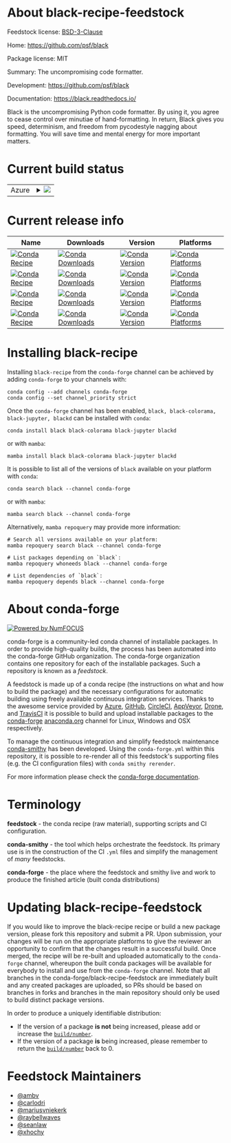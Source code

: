 About black-recipe-feedstock
============================

Feedstock license: [BSD-3-Clause](https://github.com/conda-forge/black-feedstock/blob/main/LICENSE.txt)

Home: https://github.com/psf/black

Package license: MIT

Summary: The uncompromising code formatter.

Development: https://github.com/psf/black

Documentation: https://black.readthedocs.io/

Black is the uncompromising Python code formatter. By using it, you agree
to cease control over minutiae of hand-formatting. In return, Black gives
you speed, determinism, and freedom from pycodestyle nagging about
formatting. You will save time and mental energy for more important matters.


Current build status
====================


<table>
    
  <tr>
    <td>Azure</td>
    <td>
      <details>
        <summary>
          <a href="https://dev.azure.com/conda-forge/feedstock-builds/_build/latest?definitionId=3700&branchName=main">
            <img src="https://dev.azure.com/conda-forge/feedstock-builds/_apis/build/status/black-feedstock?branchName=main">
          </a>
        </summary>
        <table>
          <thead><tr><th>Variant</th><th>Status</th></tr></thead>
          <tbody><tr>
              <td>linux_64_python3.10.____cpython</td>
              <td>
                <a href="https://dev.azure.com/conda-forge/feedstock-builds/_build/latest?definitionId=3700&branchName=main">
                  <img src="https://dev.azure.com/conda-forge/feedstock-builds/_apis/build/status/black-feedstock?branchName=main&jobName=linux&configuration=linux%20linux_64_python3.10.____cpython" alt="variant">
                </a>
              </td>
            </tr><tr>
              <td>linux_64_python3.11.____cpython</td>
              <td>
                <a href="https://dev.azure.com/conda-forge/feedstock-builds/_build/latest?definitionId=3700&branchName=main">
                  <img src="https://dev.azure.com/conda-forge/feedstock-builds/_apis/build/status/black-feedstock?branchName=main&jobName=linux&configuration=linux%20linux_64_python3.11.____cpython" alt="variant">
                </a>
              </td>
            </tr><tr>
              <td>linux_64_python3.12.____cpython</td>
              <td>
                <a href="https://dev.azure.com/conda-forge/feedstock-builds/_build/latest?definitionId=3700&branchName=main">
                  <img src="https://dev.azure.com/conda-forge/feedstock-builds/_apis/build/status/black-feedstock?branchName=main&jobName=linux&configuration=linux%20linux_64_python3.12.____cpython" alt="variant">
                </a>
              </td>
            </tr><tr>
              <td>linux_64_python3.8.____cpython</td>
              <td>
                <a href="https://dev.azure.com/conda-forge/feedstock-builds/_build/latest?definitionId=3700&branchName=main">
                  <img src="https://dev.azure.com/conda-forge/feedstock-builds/_apis/build/status/black-feedstock?branchName=main&jobName=linux&configuration=linux%20linux_64_python3.8.____cpython" alt="variant">
                </a>
              </td>
            </tr><tr>
              <td>linux_64_python3.9.____73_pypy</td>
              <td>
                <a href="https://dev.azure.com/conda-forge/feedstock-builds/_build/latest?definitionId=3700&branchName=main">
                  <img src="https://dev.azure.com/conda-forge/feedstock-builds/_apis/build/status/black-feedstock?branchName=main&jobName=linux&configuration=linux%20linux_64_python3.9.____73_pypy" alt="variant">
                </a>
              </td>
            </tr><tr>
              <td>linux_64_python3.9.____cpython</td>
              <td>
                <a href="https://dev.azure.com/conda-forge/feedstock-builds/_build/latest?definitionId=3700&branchName=main">
                  <img src="https://dev.azure.com/conda-forge/feedstock-builds/_apis/build/status/black-feedstock?branchName=main&jobName=linux&configuration=linux%20linux_64_python3.9.____cpython" alt="variant">
                </a>
              </td>
            </tr><tr>
              <td>linux_aarch64_python3.10.____cpython</td>
              <td>
                <a href="https://dev.azure.com/conda-forge/feedstock-builds/_build/latest?definitionId=3700&branchName=main">
                  <img src="https://dev.azure.com/conda-forge/feedstock-builds/_apis/build/status/black-feedstock?branchName=main&jobName=linux&configuration=linux%20linux_aarch64_python3.10.____cpython" alt="variant">
                </a>
              </td>
            </tr><tr>
              <td>linux_aarch64_python3.11.____cpython</td>
              <td>
                <a href="https://dev.azure.com/conda-forge/feedstock-builds/_build/latest?definitionId=3700&branchName=main">
                  <img src="https://dev.azure.com/conda-forge/feedstock-builds/_apis/build/status/black-feedstock?branchName=main&jobName=linux&configuration=linux%20linux_aarch64_python3.11.____cpython" alt="variant">
                </a>
              </td>
            </tr><tr>
              <td>linux_aarch64_python3.12.____cpython</td>
              <td>
                <a href="https://dev.azure.com/conda-forge/feedstock-builds/_build/latest?definitionId=3700&branchName=main">
                  <img src="https://dev.azure.com/conda-forge/feedstock-builds/_apis/build/status/black-feedstock?branchName=main&jobName=linux&configuration=linux%20linux_aarch64_python3.12.____cpython" alt="variant">
                </a>
              </td>
            </tr><tr>
              <td>linux_aarch64_python3.8.____cpython</td>
              <td>
                <a href="https://dev.azure.com/conda-forge/feedstock-builds/_build/latest?definitionId=3700&branchName=main">
                  <img src="https://dev.azure.com/conda-forge/feedstock-builds/_apis/build/status/black-feedstock?branchName=main&jobName=linux&configuration=linux%20linux_aarch64_python3.8.____cpython" alt="variant">
                </a>
              </td>
            </tr><tr>
              <td>linux_aarch64_python3.9.____73_pypy</td>
              <td>
                <a href="https://dev.azure.com/conda-forge/feedstock-builds/_build/latest?definitionId=3700&branchName=main">
                  <img src="https://dev.azure.com/conda-forge/feedstock-builds/_apis/build/status/black-feedstock?branchName=main&jobName=linux&configuration=linux%20linux_aarch64_python3.9.____73_pypy" alt="variant">
                </a>
              </td>
            </tr><tr>
              <td>linux_aarch64_python3.9.____cpython</td>
              <td>
                <a href="https://dev.azure.com/conda-forge/feedstock-builds/_build/latest?definitionId=3700&branchName=main">
                  <img src="https://dev.azure.com/conda-forge/feedstock-builds/_apis/build/status/black-feedstock?branchName=main&jobName=linux&configuration=linux%20linux_aarch64_python3.9.____cpython" alt="variant">
                </a>
              </td>
            </tr><tr>
              <td>linux_ppc64le_python3.10.____cpython</td>
              <td>
                <a href="https://dev.azure.com/conda-forge/feedstock-builds/_build/latest?definitionId=3700&branchName=main">
                  <img src="https://dev.azure.com/conda-forge/feedstock-builds/_apis/build/status/black-feedstock?branchName=main&jobName=linux&configuration=linux%20linux_ppc64le_python3.10.____cpython" alt="variant">
                </a>
              </td>
            </tr><tr>
              <td>linux_ppc64le_python3.11.____cpython</td>
              <td>
                <a href="https://dev.azure.com/conda-forge/feedstock-builds/_build/latest?definitionId=3700&branchName=main">
                  <img src="https://dev.azure.com/conda-forge/feedstock-builds/_apis/build/status/black-feedstock?branchName=main&jobName=linux&configuration=linux%20linux_ppc64le_python3.11.____cpython" alt="variant">
                </a>
              </td>
            </tr><tr>
              <td>linux_ppc64le_python3.12.____cpython</td>
              <td>
                <a href="https://dev.azure.com/conda-forge/feedstock-builds/_build/latest?definitionId=3700&branchName=main">
                  <img src="https://dev.azure.com/conda-forge/feedstock-builds/_apis/build/status/black-feedstock?branchName=main&jobName=linux&configuration=linux%20linux_ppc64le_python3.12.____cpython" alt="variant">
                </a>
              </td>
            </tr><tr>
              <td>linux_ppc64le_python3.8.____cpython</td>
              <td>
                <a href="https://dev.azure.com/conda-forge/feedstock-builds/_build/latest?definitionId=3700&branchName=main">
                  <img src="https://dev.azure.com/conda-forge/feedstock-builds/_apis/build/status/black-feedstock?branchName=main&jobName=linux&configuration=linux%20linux_ppc64le_python3.8.____cpython" alt="variant">
                </a>
              </td>
            </tr><tr>
              <td>linux_ppc64le_python3.9.____73_pypy</td>
              <td>
                <a href="https://dev.azure.com/conda-forge/feedstock-builds/_build/latest?definitionId=3700&branchName=main">
                  <img src="https://dev.azure.com/conda-forge/feedstock-builds/_apis/build/status/black-feedstock?branchName=main&jobName=linux&configuration=linux%20linux_ppc64le_python3.9.____73_pypy" alt="variant">
                </a>
              </td>
            </tr><tr>
              <td>linux_ppc64le_python3.9.____cpython</td>
              <td>
                <a href="https://dev.azure.com/conda-forge/feedstock-builds/_build/latest?definitionId=3700&branchName=main">
                  <img src="https://dev.azure.com/conda-forge/feedstock-builds/_apis/build/status/black-feedstock?branchName=main&jobName=linux&configuration=linux%20linux_ppc64le_python3.9.____cpython" alt="variant">
                </a>
              </td>
            </tr><tr>
              <td>osx_64_python3.10.____cpython</td>
              <td>
                <a href="https://dev.azure.com/conda-forge/feedstock-builds/_build/latest?definitionId=3700&branchName=main">
                  <img src="https://dev.azure.com/conda-forge/feedstock-builds/_apis/build/status/black-feedstock?branchName=main&jobName=osx&configuration=osx%20osx_64_python3.10.____cpython" alt="variant">
                </a>
              </td>
            </tr><tr>
              <td>osx_64_python3.11.____cpython</td>
              <td>
                <a href="https://dev.azure.com/conda-forge/feedstock-builds/_build/latest?definitionId=3700&branchName=main">
                  <img src="https://dev.azure.com/conda-forge/feedstock-builds/_apis/build/status/black-feedstock?branchName=main&jobName=osx&configuration=osx%20osx_64_python3.11.____cpython" alt="variant">
                </a>
              </td>
            </tr><tr>
              <td>osx_64_python3.12.____cpython</td>
              <td>
                <a href="https://dev.azure.com/conda-forge/feedstock-builds/_build/latest?definitionId=3700&branchName=main">
                  <img src="https://dev.azure.com/conda-forge/feedstock-builds/_apis/build/status/black-feedstock?branchName=main&jobName=osx&configuration=osx%20osx_64_python3.12.____cpython" alt="variant">
                </a>
              </td>
            </tr><tr>
              <td>osx_64_python3.8.____cpython</td>
              <td>
                <a href="https://dev.azure.com/conda-forge/feedstock-builds/_build/latest?definitionId=3700&branchName=main">
                  <img src="https://dev.azure.com/conda-forge/feedstock-builds/_apis/build/status/black-feedstock?branchName=main&jobName=osx&configuration=osx%20osx_64_python3.8.____cpython" alt="variant">
                </a>
              </td>
            </tr><tr>
              <td>osx_64_python3.9.____73_pypy</td>
              <td>
                <a href="https://dev.azure.com/conda-forge/feedstock-builds/_build/latest?definitionId=3700&branchName=main">
                  <img src="https://dev.azure.com/conda-forge/feedstock-builds/_apis/build/status/black-feedstock?branchName=main&jobName=osx&configuration=osx%20osx_64_python3.9.____73_pypy" alt="variant">
                </a>
              </td>
            </tr><tr>
              <td>osx_64_python3.9.____cpython</td>
              <td>
                <a href="https://dev.azure.com/conda-forge/feedstock-builds/_build/latest?definitionId=3700&branchName=main">
                  <img src="https://dev.azure.com/conda-forge/feedstock-builds/_apis/build/status/black-feedstock?branchName=main&jobName=osx&configuration=osx%20osx_64_python3.9.____cpython" alt="variant">
                </a>
              </td>
            </tr><tr>
              <td>osx_arm64_python3.10.____cpython</td>
              <td>
                <a href="https://dev.azure.com/conda-forge/feedstock-builds/_build/latest?definitionId=3700&branchName=main">
                  <img src="https://dev.azure.com/conda-forge/feedstock-builds/_apis/build/status/black-feedstock?branchName=main&jobName=osx&configuration=osx%20osx_arm64_python3.10.____cpython" alt="variant">
                </a>
              </td>
            </tr><tr>
              <td>osx_arm64_python3.11.____cpython</td>
              <td>
                <a href="https://dev.azure.com/conda-forge/feedstock-builds/_build/latest?definitionId=3700&branchName=main">
                  <img src="https://dev.azure.com/conda-forge/feedstock-builds/_apis/build/status/black-feedstock?branchName=main&jobName=osx&configuration=osx%20osx_arm64_python3.11.____cpython" alt="variant">
                </a>
              </td>
            </tr><tr>
              <td>osx_arm64_python3.12.____cpython</td>
              <td>
                <a href="https://dev.azure.com/conda-forge/feedstock-builds/_build/latest?definitionId=3700&branchName=main">
                  <img src="https://dev.azure.com/conda-forge/feedstock-builds/_apis/build/status/black-feedstock?branchName=main&jobName=osx&configuration=osx%20osx_arm64_python3.12.____cpython" alt="variant">
                </a>
              </td>
            </tr><tr>
              <td>osx_arm64_python3.8.____cpython</td>
              <td>
                <a href="https://dev.azure.com/conda-forge/feedstock-builds/_build/latest?definitionId=3700&branchName=main">
                  <img src="https://dev.azure.com/conda-forge/feedstock-builds/_apis/build/status/black-feedstock?branchName=main&jobName=osx&configuration=osx%20osx_arm64_python3.8.____cpython" alt="variant">
                </a>
              </td>
            </tr><tr>
              <td>osx_arm64_python3.9.____cpython</td>
              <td>
                <a href="https://dev.azure.com/conda-forge/feedstock-builds/_build/latest?definitionId=3700&branchName=main">
                  <img src="https://dev.azure.com/conda-forge/feedstock-builds/_apis/build/status/black-feedstock?branchName=main&jobName=osx&configuration=osx%20osx_arm64_python3.9.____cpython" alt="variant">
                </a>
              </td>
            </tr><tr>
              <td>win_64_python3.10.____cpython</td>
              <td>
                <a href="https://dev.azure.com/conda-forge/feedstock-builds/_build/latest?definitionId=3700&branchName=main">
                  <img src="https://dev.azure.com/conda-forge/feedstock-builds/_apis/build/status/black-feedstock?branchName=main&jobName=win&configuration=win%20win_64_python3.10.____cpython" alt="variant">
                </a>
              </td>
            </tr><tr>
              <td>win_64_python3.11.____cpython</td>
              <td>
                <a href="https://dev.azure.com/conda-forge/feedstock-builds/_build/latest?definitionId=3700&branchName=main">
                  <img src="https://dev.azure.com/conda-forge/feedstock-builds/_apis/build/status/black-feedstock?branchName=main&jobName=win&configuration=win%20win_64_python3.11.____cpython" alt="variant">
                </a>
              </td>
            </tr><tr>
              <td>win_64_python3.12.____cpython</td>
              <td>
                <a href="https://dev.azure.com/conda-forge/feedstock-builds/_build/latest?definitionId=3700&branchName=main">
                  <img src="https://dev.azure.com/conda-forge/feedstock-builds/_apis/build/status/black-feedstock?branchName=main&jobName=win&configuration=win%20win_64_python3.12.____cpython" alt="variant">
                </a>
              </td>
            </tr><tr>
              <td>win_64_python3.8.____cpython</td>
              <td>
                <a href="https://dev.azure.com/conda-forge/feedstock-builds/_build/latest?definitionId=3700&branchName=main">
                  <img src="https://dev.azure.com/conda-forge/feedstock-builds/_apis/build/status/black-feedstock?branchName=main&jobName=win&configuration=win%20win_64_python3.8.____cpython" alt="variant">
                </a>
              </td>
            </tr><tr>
              <td>win_64_python3.9.____73_pypy</td>
              <td>
                <a href="https://dev.azure.com/conda-forge/feedstock-builds/_build/latest?definitionId=3700&branchName=main">
                  <img src="https://dev.azure.com/conda-forge/feedstock-builds/_apis/build/status/black-feedstock?branchName=main&jobName=win&configuration=win%20win_64_python3.9.____73_pypy" alt="variant">
                </a>
              </td>
            </tr><tr>
              <td>win_64_python3.9.____cpython</td>
              <td>
                <a href="https://dev.azure.com/conda-forge/feedstock-builds/_build/latest?definitionId=3700&branchName=main">
                  <img src="https://dev.azure.com/conda-forge/feedstock-builds/_apis/build/status/black-feedstock?branchName=main&jobName=win&configuration=win%20win_64_python3.9.____cpython" alt="variant">
                </a>
              </td>
            </tr>
          </tbody>
        </table>
      </details>
    </td>
  </tr>
</table>

Current release info
====================

| Name | Downloads | Version | Platforms |
| --- | --- | --- | --- |
| [![Conda Recipe](https://img.shields.io/badge/recipe-black-green.svg)](https://anaconda.org/conda-forge/black) | [![Conda Downloads](https://img.shields.io/conda/dn/conda-forge/black.svg)](https://anaconda.org/conda-forge/black) | [![Conda Version](https://img.shields.io/conda/vn/conda-forge/black.svg)](https://anaconda.org/conda-forge/black) | [![Conda Platforms](https://img.shields.io/conda/pn/conda-forge/black.svg)](https://anaconda.org/conda-forge/black) |
| [![Conda Recipe](https://img.shields.io/badge/recipe-black--colorama-green.svg)](https://anaconda.org/conda-forge/black-colorama) | [![Conda Downloads](https://img.shields.io/conda/dn/conda-forge/black-colorama.svg)](https://anaconda.org/conda-forge/black-colorama) | [![Conda Version](https://img.shields.io/conda/vn/conda-forge/black-colorama.svg)](https://anaconda.org/conda-forge/black-colorama) | [![Conda Platforms](https://img.shields.io/conda/pn/conda-forge/black-colorama.svg)](https://anaconda.org/conda-forge/black-colorama) |
| [![Conda Recipe](https://img.shields.io/badge/recipe-black--jupyter-green.svg)](https://anaconda.org/conda-forge/black-jupyter) | [![Conda Downloads](https://img.shields.io/conda/dn/conda-forge/black-jupyter.svg)](https://anaconda.org/conda-forge/black-jupyter) | [![Conda Version](https://img.shields.io/conda/vn/conda-forge/black-jupyter.svg)](https://anaconda.org/conda-forge/black-jupyter) | [![Conda Platforms](https://img.shields.io/conda/pn/conda-forge/black-jupyter.svg)](https://anaconda.org/conda-forge/black-jupyter) |
| [![Conda Recipe](https://img.shields.io/badge/recipe-blackd-green.svg)](https://anaconda.org/conda-forge/blackd) | [![Conda Downloads](https://img.shields.io/conda/dn/conda-forge/blackd.svg)](https://anaconda.org/conda-forge/blackd) | [![Conda Version](https://img.shields.io/conda/vn/conda-forge/blackd.svg)](https://anaconda.org/conda-forge/blackd) | [![Conda Platforms](https://img.shields.io/conda/pn/conda-forge/blackd.svg)](https://anaconda.org/conda-forge/blackd) |

Installing black-recipe
=======================

Installing `black-recipe` from the `conda-forge` channel can be achieved by adding `conda-forge` to your channels with:

```
conda config --add channels conda-forge
conda config --set channel_priority strict
```

Once the `conda-forge` channel has been enabled, `black, black-colorama, black-jupyter, blackd` can be installed with `conda`:

```
conda install black black-colorama black-jupyter blackd
```

or with `mamba`:

```
mamba install black black-colorama black-jupyter blackd
```

It is possible to list all of the versions of `black` available on your platform with `conda`:

```
conda search black --channel conda-forge
```

or with `mamba`:

```
mamba search black --channel conda-forge
```

Alternatively, `mamba repoquery` may provide more information:

```
# Search all versions available on your platform:
mamba repoquery search black --channel conda-forge

# List packages depending on `black`:
mamba repoquery whoneeds black --channel conda-forge

# List dependencies of `black`:
mamba repoquery depends black --channel conda-forge
```


About conda-forge
=================

[![Powered by
NumFOCUS](https://img.shields.io/badge/powered%20by-NumFOCUS-orange.svg?style=flat&colorA=E1523D&colorB=007D8A)](https://numfocus.org)

conda-forge is a community-led conda channel of installable packages.
In order to provide high-quality builds, the process has been automated into the
conda-forge GitHub organization. The conda-forge organization contains one repository
for each of the installable packages. Such a repository is known as a *feedstock*.

A feedstock is made up of a conda recipe (the instructions on what and how to build
the package) and the necessary configurations for automatic building using freely
available continuous integration services. Thanks to the awesome service provided by
[Azure](https://azure.microsoft.com/en-us/services/devops/), [GitHub](https://github.com/),
[CircleCI](https://circleci.com/), [AppVeyor](https://www.appveyor.com/),
[Drone](https://cloud.drone.io/welcome), and [TravisCI](https://travis-ci.com/)
it is possible to build and upload installable packages to the
[conda-forge](https://anaconda.org/conda-forge) [anaconda.org](https://anaconda.org/)
channel for Linux, Windows and OSX respectively.

To manage the continuous integration and simplify feedstock maintenance
[conda-smithy](https://github.com/conda-forge/conda-smithy) has been developed.
Using the ``conda-forge.yml`` within this repository, it is possible to re-render all of
this feedstock's supporting files (e.g. the CI configuration files) with ``conda smithy rerender``.

For more information please check the [conda-forge documentation](https://conda-forge.org/docs/).

Terminology
===========

**feedstock** - the conda recipe (raw material), supporting scripts and CI configuration.

**conda-smithy** - the tool which helps orchestrate the feedstock.
                   Its primary use is in the construction of the CI ``.yml`` files
                   and simplify the management of *many* feedstocks.

**conda-forge** - the place where the feedstock and smithy live and work to
                  produce the finished article (built conda distributions)


Updating black-recipe-feedstock
===============================

If you would like to improve the black-recipe recipe or build a new
package version, please fork this repository and submit a PR. Upon submission,
your changes will be run on the appropriate platforms to give the reviewer an
opportunity to confirm that the changes result in a successful build. Once
merged, the recipe will be re-built and uploaded automatically to the
`conda-forge` channel, whereupon the built conda packages will be available for
everybody to install and use from the `conda-forge` channel.
Note that all branches in the conda-forge/black-recipe-feedstock are
immediately built and any created packages are uploaded, so PRs should be based
on branches in forks and branches in the main repository should only be used to
build distinct package versions.

In order to produce a uniquely identifiable distribution:
 * If the version of a package **is not** being increased, please add or increase
   the [``build/number``](https://docs.conda.io/projects/conda-build/en/latest/resources/define-metadata.html#build-number-and-string).
 * If the version of a package **is** being increased, please remember to return
   the [``build/number``](https://docs.conda.io/projects/conda-build/en/latest/resources/define-metadata.html#build-number-and-string)
   back to 0.

Feedstock Maintainers
=====================

* [@ambv](https://github.com/ambv/)
* [@carlodri](https://github.com/carlodri/)
* [@mariusvniekerk](https://github.com/mariusvniekerk/)
* [@raybellwaves](https://github.com/raybellwaves/)
* [@seanlaw](https://github.com/seanlaw/)
* [@xhochy](https://github.com/xhochy/)

